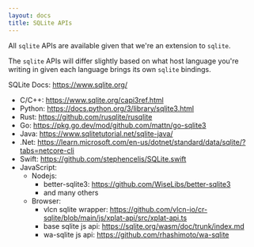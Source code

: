 ```yaml
---
layout: docs
title: SQLite APIs
---
```


All `sqlite` APIs are available given that we're an extension to `sqlite`.

The `sqlite` APIs will differ slightly based on what host language you're writing in given each language brings its own `sqlite` bindings.

SQLite Docs: https://www.sqlite.org/

- C/C++: https://www.sqlite.org/capi3ref.html
- Python: https://docs.python.org/3/library/sqlite3.html
- Rust: https://github.com/rusqlite/rusqlite
- Go: https://pkg.go.dev/mod/github.com/mattn/go-sqlite3
- Java: https://www.sqlitetutorial.net/sqlite-java/
- .Net: https://learn.microsoft.com/en-us/dotnet/standard/data/sqlite/?tabs=netcore-cli
- Swift: https://github.com/stephencelis/SQLite.swift
- JavaScript:
  - Nodejs:
    - better-sqlite3: https://github.com/WiseLibs/better-sqlite3
    - and many others
  - Browser:
    - vlcn sqlite wrapper: https://github.com/vlcn-io/cr-sqlite/blob/main/js/xplat-api/src/xplat-api.ts
    - base sqlite js api: https://sqlite.org/wasm/doc/trunk/index.md
    - wa-sqlite js api: https://github.com/rhashimoto/wa-sqlite
